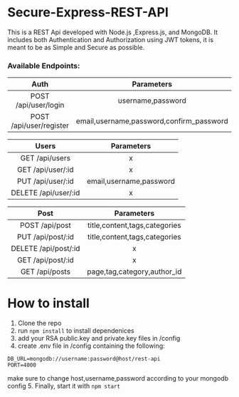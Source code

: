 # Secure-Express-REST-API

This is a REST Api developed with Node.js ,Express.js, and MongoDB. It includes both Authentication and Authorization
using JWT tokens, it is meant to be as Simple and Secure as possible.

### Available Endpoints:

| Auth | Parameters |
|:----:|:-----:|
| POST /api/user/login | username,password |
| POST /api/user/register | email,username,password,confirm_password |


| Users | Parameters |
|:----:|:-----:|
| GET /api/users | x |
| GET /api/user/:id | x |
| PUT /api/user/:id | email,username,password |
| DELETE /api/user/:id | x |



| Post | Parameters |
|:----:|:-----:|
| POST /api/post | title,content,tags,categories |
| PUT /api/post/:id | title,content,tags,categories |
| DELETE /api/post/:id | x |
| GET /api/post/:id | x |
| GET /api/posts | page,tag,category,author_id |


# How to install

1. Clone the repo
2. run `npm install` to install dependenices
3. add your RSA public.key and private.key files in /config
4. create .env file in /config containing the following:
```
DB_URL=mongodb://username:password@host/rest-api
PORT=4000
```
make sure to change host,username,password according to your mongodb config
5. Finally, start it with `npm start`


